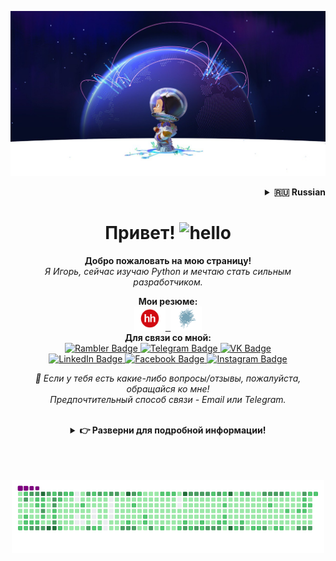 <!-- Banner -->
<p align="center"><img src="/content/images/Readme-title-image.jpeg" alt="Banner"></p>

<!-- Language selection -->
<details align="right">
    <summary><b>🇷🇺 Russian</b></summary>
    <b><a href="/README.md">🇬🇧 English</a></b>
  </details>


<!-- Title -->
<h1 align="center">Привет! <img alt="hello" img src="/content/wave.gif" width="35"></h1>
<p align="center"><b>Добро пожаловать на мою страницу!</b><br><i>Я Игорь, сейчас изучаю Python и мечтаю стать сильным разработчиком.</i></p>


<!-- CV & Socials -->
<p align="center">
  <b>Мои резюме:</b>
  <br>
  <kbd>
    <!-- <a href="https://cv.hexlet.io/ru/resumes/1379">
      <img src="/content/jobboards/hexlet-logo.svg" width="40" alt="Hexlet CV">
    </a> -->
    <a href="https://krasnodar.hh.ru/applicant/resumes/view?resume=3edd630dff0b3c4ebd0039ed1f36346a734577">
      <img src="/content/jobboards/hh-logo.svg" width="50" alt="HeadHunter CV">
    </a>
    <a href="https://career.habr.com/igor_gakhov">
      <img src="/content/jobboards/habr-career-logo.svg" width="50" alt="Habr CV">
    </a>
  </kbd>
  <br>
  <b>Для связи со мной:</b>
  <br>
    <a href="mailto:gakhov_igor@rambler.ru">
      <img src="https://img.shields.io/badge/-Рамблер-informational.svg?style=for-the-badge&logo=Mail.Ru&logoColor=white" alt="Rambler Badge">
    </a>
    <a href="https://t.me/Igor_Gakhov">
      <img src="https://img.shields.io/badge/-Телеграм-0088cc.svg?style=for-the-badge&logo=telegram&logoColor=white" alt="Telegram Badge">
    </a>
    <a href="https://vk.com/igor_gakhov">
      <img src="https://img.shields.io/badge/-ВКонтакте-%232E87FB.svg?style=for-the-badge&logo=vk&logoColor=white" alt="VK Badge">
    <br>
    </a>
    <a href="https://www.linkedin.com/in/igor-gakhov">
      <img src="https://img.shields.io/badge/-Линкедин-%230078b6.svg?style=for-the-badge&logo=linkedin&logoColor=white" alt="LinkedIn Badge">
    </a>
    <a href="https://www.facebook.com/gakhov.igor">
      <img src="https://img.shields.io/badge/-Фейсбук-1877F2.svg?style=for-the-badge&logo=facebook&logoColor=white" alt="Facebook Badge">
    </a>
    <a href="https://instagram.com/igor_gakhov">
      <img src="https://img.shields.io/badge/-Инстаграм-E4405F.svg?style=for-the-badge&logo=instagram&logoColor=white" alt="Instagram Badge">
    </a>
  <p align="center"><i>💬 Если у тебя есть какие-либо вопросы/отзывы, пожалуйста, обращайся ко мне!<br>Предпочтительный способ связи - Email или Telegram.</i></p>
</p>

<br>

<!-- Outer collapsible -->  
<details>
   <summary align="center"><b>&#128073 Разверни для подробной информации!</b></summary>
  
   <br>


  <!-- About Section -->
  <details>
    <summary><b>&#128100 Обо мне</b></summary>
      <p>
        <img align="right" width="30%" src="/content/images/IgorGakhov.jpg" alt="Photo by Igor Gakhov" />
      </p>
        
  <blockquote>

  В программировании меня мотивирует возможность создавать что-то новое, решать интересные задачи, а также неограниченные возможности для личностного развития и карьерного роста, потому что не люблю застаиваться и превращаться в кисель.
  
  Сейчас интересен Backend и углубление в этом направлении. Выбор был сделан не случайно: Backend - это "мозг" приложения, а мне, как человеку математического склада ума (в школьные годы увлекался математикой, участвовал в олимпиадах), просто нравится работать с данными, систематизировать процессы и строить архитектуру. В планах на будущее - изучение новых языков и инструментов, в том числе Frontend-технологий.

  </blockquote>
    
  ----

  </details>
  <br>


  <!-- Tech Stack Section -->
  <details>
    <summary><b>🛠️ Технический стек</b></summary>

  <br>

  <table>
    <!-- https://simpleicons.org/ -->
    <tr>
      <td>Категория</td>
      <td>Технологии</td>
    </tr>
    <tr>
      <td>Языки</td>
      <td>
        <img title="Python" alt="python" height="25px" src="https://img.shields.io/static/v1?label=&message=Python&color=3C78A9&logo=python&logoColor=FFFFFF" />
        <img title="JavaScript" alt="javascript" height="25px" src="https://img.shields.io/static/v1?label=&message=JavaScript&color=F7DF1E&logo=javascript&logoColor=FFFFFF" />
      </td>
    </tr>
    <tr>
      <td>Фреймворки</td>
      <td>
        <img title="Django & DRF" alt="Django & DRF" height="25px" src="https://img.shields.io/static/v1?label=&message=Django&color=092E20&logo=django&logoColor=FFFFFF" />
        <img title="FastAPI" alt="FastAPI" height="25px" src="https://img.shields.io/static/v1?label=&message=FastAPI&color=009688&logo=fastapi&logoColor=FFFFFF" />
        <img title="Flask" alt="Flask" height="25px" src="https://img.shields.io/static/v1?label=&message=Flask&color=000000&logo=flask&logoColor=FFFFFF" />
      </td>
    </tr>
    <tr>
      <td>Менеджеры</td>
      <td>
        <img title="Poetry" alt="Poetry" height="25px" src="https://img.shields.io/static/v1?label=&message=Poetry&color=60A5FA&logo=poetry&logoColor=FFFFFF" />
        <img title="venv" alt="venv" height="25px" src="https://img.shields.io/static/v1?label=&message=venv&color=3C78A9&logo=pkgsrc&logoColor=FFFFFF" />
        <img title="PIP" alt="PIP" height="25px" src="https://img.shields.io/static/v1?label=&message=PIP&color=3C78A9&logo=pypi&logoColor=FFFFFF" />
      </td>
    </tr>
    <tr>
      <td>Тестирование</td>
      <td>
        <img title="Pytest" alt="Pytest" height="25px" src="https://img.shields.io/static/v1?label=&message=Pytest&color=0A9EDC&logo=pytest&logoColor=FFFFFF" />
        <img title="UnitTest" alt="UnitTest" height="25px" src="https://img.shields.io/static/v1?label=&message=UnitTest&color=6454a3&logo=jekyll&logoColor=FFFFFF" />
      </td>
    </tr>
    <tr>
      <td>Базы данных и ORMs</td>
      <td>
        <img title="PostgreSQL" alt="PostgreSQL" height="25px" src="https://img.shields.io/static/v1?label=&message=PostgreSQL&color=4169E1&logo=postgresql&logoColor=FFFFFF" />
        <img title="SQLite" alt="SQLite" height="25px" src="https://img.shields.io/static/v1?label=&message=SQLite&color=003B57&logo=sqlite&logoColor=FFFFFF" />
        <img title="SQLAlchemy" alt="SQLAlchemy" height="25px" src="https://img.shields.io/static/v1?label=&message=SQLAlchemy&color=cc0f00&logo=academia&logoColor=FFFFFF" />
        <img title="Alembic" alt="Alembic" height="25px" src="https://img.shields.io/static/v1?label=&message=Alembic&color=bed4eb&logo=anilist&logoColor=FFFFFF" />
      </td>
    </tr>
    <tr>
      <td>DevOps</td>
      <td>
        <img title="Docker & Docker Compose" alt="Docker & Docker Compose" height="25px" src="https://img.shields.io/static/v1?label=&message=Docker&color=2496ED&logo=docker&logoColor=FFFFFF" />
      </td>
    </tr>
    <tr>
      <td>Облачные сервисы</td>
      <td>
        <img title="Railway" alt="Railway" height="25px" src="https://img.shields.io/static/v1?label=&message=Railway&color=0B0D0E&logo=railway&logoColor=FFFFFF" />
      </td>
    </tr>
    <tr>
      <td>Окружение и инструменты</td>
      <td>
        <img title="Git" alt="Git" height="25px" src="https://img.shields.io/static/v1?label=&message=Git&color=F05032&logo=git&logoColor=FFFFFF" />
        <img title="GitHub" alt="GitHub" height="25px" src="https://img.shields.io/static/v1?label=&message=GitHub&color=181717&logo=GitHub&logoColor=FFFFFF" />
        <img title="GitHub Actions" alt="GitHub Actions" height="25px" src="https://img.shields.io/static/v1?label=&message=GitHub_Actions&color=2088FF&logo=githubactions&logoColor=FFFFFF" />
        <img title="Ubuntu" alt="Ubuntu" height="25px" src="https://img.shields.io/static/v1?label=&message=Ubuntu&color=E95420&logo=ubuntu&logoColor=FFFFFF" />
        <img title="Bash" alt="Bash" height="25px" src="https://img.shields.io/static/v1?label=&message=Bash&color=4EAA25&logo=gnubash&logoColor=FFFFFF" />
        <img title="Nano editor" alt="Nano" height="25px" src="https://img.shields.io/static/v1?label=&message=Nano&color=4A90E2&logo=nano&logoColor=FFFFFF" />
        <img title="VSCode" alt="VSCode" height="25px" src="https://img.shields.io/static/v1?label=&message=VSCode&color=3da9f2&logo=visualstudiocode&logoColor=FFFFFF" />
        <img title=".ENV" alt="GitHub" height="25px" src="https://img.shields.io/static/v1?label=&message=.env&color=ECD53F&logo=dotenv&logoColor=FFFFFF" />
        <img title="Markdown" alt="Markdown" height="25px" src="https://img.shields.io/static/v1?label=&message=Markdown&color=000000&logo=markdown&logoColor=FFFFFF" />
        <img title="Asciinema" alt="Asciinema" height="25px" src="https://img.shields.io/static/v1?label=&message=Asciinema&color=D40000&logo=asciinema&logoColor=FFFFFF" />
        <img title="CodeClimate" alt="CodeClimate" height="25px" src="https://img.shields.io/static/v1?label=&message=CodeClimate&color=000000&logo=CodeClimate&logoColor=FFFFFF" />
      </td>
    </tr>
    <tr>
      <td>Веб</td>
      <td>
        <img title="HTML5" alt="HTML5" height="25px" src="https://img.shields.io/static/v1?label=&message=HTML5&color=E34F26&logo=html5&logoColor=FFFFFF" />
        <img title="CSS3" alt="CSS3" height="25px" src="https://img.shields.io/static/v1?label=&message=CSS3&color=2496ED&logo=css3&logoColor=FFFFFF" />
        <img title="Bootstrap" alt="Bootstrap" height="25px" src="https://img.shields.io/static/v1?label=&message=Bootstrap&color=7952B3&logo=bootstrap&logoColor=FFFFFF" />
        <img title="JSON" alt="JSON" height="25px" src="https://img.shields.io/static/v1?label=&message=JSON&color=F7DF1E&logo=json&logoColor=FFFFFF" />
        <img title="JWT" alt="JWT" height="25px" src="https://img.shields.io/static/v1?label=&message=JWT&color=000000&logo=jsonwebtokens&logoColor=FFFFFF" />
      </td>
    </tr>
  </table>

  <!-- Смотри **[➡️ полный технический стек](pages/TECH-STACK.md)**, для списка проектов, использующих каждую из вышеперечисленных технологий. -->

  ----

  </details>
  <br>


  <!-- Portfolio Section -->
  <!-- <details>
    <summary><b>🧑‍💻 Портфолио</b></summary>

  <br>



  ----

  </details>
  <br> -->


  <!-- Metrics Section -->
  <details>
    <summary><b>📊 Метрики</b></summary>

  <br>

  <img width="97%" src="http://github-profile-summary-cards.vercel.app/api/cards/profile-details?username=IgorGakhov&width=500&theme=radical" />
  <img width="47%" src="https://github-readme-stats.vercel.app/api?username=IgorGakhov&include_all_commits=true&count_private=true&hide_title=false&custom_title=&show_icons=true&hide_border=true&theme=radical" />
  <img width="50%" src="https://github-readme-streak-stats.herokuapp.com/?user=IgorGakhov&hide_border=true&theme=radical" />

  ----

  </details>
  <br>


  <!-- Recent Activity Section -->
  <details>
    <summary><b>⚡ Недавняя активность</b></summary>

  <br>

  <p><b><i>Последние действия до сегодняшнего дня:</i></b></p>

  <!--RECENT_ACTIVITY:start-->
1. ⬆️ Запушил 1 коммит(а/ов) в [IgorGakhov/Django-Task-Manager](https://github.com/IgorGakhov/Django-Task-Manager)<br>
  <!--RECENT_ACTIVITY:end-->

  <!--RECENT_ACTIVITY:last_update-->
Последнее обновление: Saturday, September 21st, 2024, 4:10:12 AM (GMT+3)
  <!--RECENT_ACTIVITY:last_update_end-->

➡️  **[Больше активности](/locale/ru/pages/RECENT-ACTIVITY.md)**

  ----

  </details>
  <br>

</details>
<br><br><br>


<!-- Snake Section -->   
<p align="center">
  <img width="500" src="/content/github-snake.gif" />
</p>
